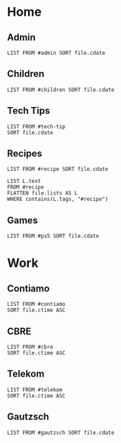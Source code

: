 # Home

## Admin
```dataview
LIST FROM #admin SORT file.cdate
```
## Children
```dataview
LIST FROM #children SORT file.cdate
```
## Tech Tips

```dataview
LIST FROM #tech-tip 
SORT file.cdate
```
## Recipes
```dataview
LIST FROM #recipe SORT file.cdate
```

```dataview
LIST L.text 
FROM #recipe 
FLATTEN file.lists AS L 
WHERE contains(L.tags, "#recipe")
```
## Games
```dataview
LIST FROM #ps5 SORT file.cdate
```
# Work

## Contiamo
```dataview
LIST FROM #contiamo 
SORT file.ctime ASC
```
## CBRE
```dataview
LIST FROM #cbre 
SORT file.ctime ASC
```
## Telekom
```dataview
LIST FROM #telekom 
SORT file.ctime ASC
```
## Gautzsch
```dataview
LIST FROM #gautzsch SORT file.cdate
```
